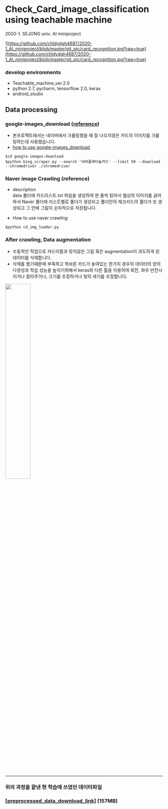 # Check_Card_image_classification using teachable machine

2020-1. SEJONG univ. AI miniproject

![https://github.com/chldydgh4687/2020-1_AI_miniproject/blob/master/git_pic/card_recognition.jpg?raw=true](https://github.com/chldydgh4687/2020-1_AI_miniproject/blob/master/git_pic/card_recognition.jpg?raw=true)


### develop environments
- Teachable_machine_ver.2.0
- python 2.7, pycharm, tensorflow 2.0, keras
- android_studio

## Data processing

### google-images_download ([reference](https://github.com/hardikvasa/google-images-download/issues/301#issuecomment-597216052))
- 본프로젝트에서는 네이버에서 크롤링했을 때 잘 나오지않은 카드의 이미지를 크롤링하는데 사용했습니다.
- [how to use google-images_download](https://github.com/chldydgh4687/2020-1_AI_miniproject/issues/1)
```
$cd google-images-download
$python bing_scraper.py --search '비바플래티늄카드' --limit 50 --download --chromedriver ./chromedriver
```
### Naver image Crawling (reference)

- description  
data 풀더에 카드리스트.txt 파일을 생성하여 한 줄씩 읽어서 웹상의 이미지를 긁어와서 Naver 풀더에 리스트별로 풀더가 생성되고 풀더안의 체크카드의 풀더가 또 생성되고 그 안에 그림이 순차적으로 저장됩니다. 

- How to use naver crawling
```
$python cd_img_loader.py
```
### After crawling, Data augmentation 
- 수동적인 작업으로 카드이름과 맞지않은 그림 혹은 augmentation이 과도하게 된 데이터를 삭제합니다.
- 삭제를 했기때문에 부족하고 똑바른 카드가 놓여있는 한가지 경우의 데이터의 양의 다양성과 학습 성능을 높이기위해서 keras와 다른 툴을 이용하여 회전, 좌우 반전시키거나 잘라주거나, 크기를 조정하거나 빛의 세기를 조정합니다.
 
<img src="https://github.com/chldydgh4687/2020-1_AI_miniproject/blob/master/git_pic/e4bae_aug.PNG" width="40%">

</br>

---

### 위의 과정을 끝낸 현 학습에 쓰였던 데이터파일
### [[preprocessed_data_download_link]](https://www.dropbox.com/s/s6keyrpfcguyp81/NAVER.zip?dl=0) (157MB)


